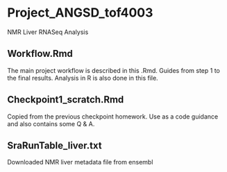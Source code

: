 # Project_ANGSD_tof4003
NMR Liver RNASeq Analysis

## Workflow.Rmd
The main project workflow is described in this .Rmd. Guides from step 1 to the final results. Analysis in R is also done in this file.

## Checkpoint1_scratch.Rmd
Copied from the previous checkpoint homework. Use as a code guidance and also contains some Q & A.

## SraRunTable_liver.txt
Downloaded NMR liver metadata file from ensembl 
